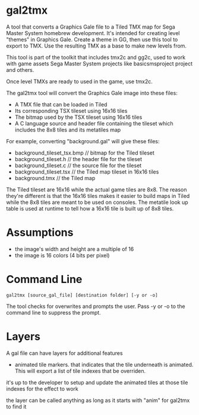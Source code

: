 # gal2tmx
A tool that converts a Graphics Gale file to a Tiled TMX map for Sega Master System homebrew development. It's intended for creating level "themes" in Graphics Gale. Create a theme in GG, then use this tool to export to TMX. Use the resulting TMX as a base to make new levels from. 

This tool is part of the toolkit that includes tmx2c and gg2c, used to work with game assets  Sega Master System projects like basicsmsproject project and others. 

Once level TMXs are ready to used in the game, use tmx2c.

The gal2tmx tool will convert the Graphics Gale image into these files:

* A TMX file that can be loaded in Tiled
* Its corresponding TSX tileset using 16x16 tiles
* The bitmap used by the TSX tileset using 16x16 tiles
* A C language source and header file containing the tileset which includes the 8x8 tiles and its metatiles map

For example, converting "background.gal" will give these files:

* background_tileset_tsx.bmp // bitmap for the Tiled tileset 
* background_tileset.h // the header file for the tileset
* background_tileset.c // the source file for the tileset
* background_tileset.tsx // the Tiled map tileset in 16x16 tiles
* background.tmx // the Tiled map

The Tiled tileset are 16x16 while the actual game tiles are 8x8. The reason they're different is that the 16x16 tiles makes it easier to build maps in Tiled while the 8x8 tiles are meant to be used on consoles. The metatile look up table is used at runtime to tell how a 16x16 tile is built up of 8x8 tiles.

# Assumptions
* the image's width and height are a multiple of 16
* the image is 16 colors (4 bits per pixel)

# Command Line

    gal2tmx [source_gal_file] [destination folder] [-y or -o]

  The tool checks for overwrites and prompts the user. Pass -y or -o to the command line to suppress the prompt. 


# Layers

A gal file can have layers for additional features

* animated tile markers. that indicates that the tile underneath is animated. This will export a list of tile indexes that be overriden. 

it's up to the developer to setup and update the animated tiles at those tile indexes for the effect to work

the layer can be called anything as long as it starts with "anim" for gal2tmx to find it